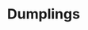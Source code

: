 ---
layout: recette
categories: [recettes]
hidden: true
lang: fr
sitemap: false
title: Dumplings
pour: pour environ 40 dumplings
type: sel
recettes:
  Classique:
    ingredients: 
      - nom: viande (boeuf, porc)
        qte: 400
        unite: gr
      - nom: légumes (carottes, choux, bok choy, poireaux, oignons, etc.)
      - nom: ail
        qte: 6 
        unite: gousses
      - nom: gingembre
      - nom: fécule de maïs
        qte: 1
        unite: cuillère à soupe
      - nom: huile de sésame
        qte: 1
        unite: cuillère à café
      - nom: eau
        qte: 2
        unite: cuillères à soupe
      - nom: sauce soja
        qte: 1
        unite: cuillère à soupe
      - nom: champignons
      - nom: herbes (coriandre, fleur d'ail, persil, etc.)
      - nom: épices (paprika, curry, etc.)

    etapes:
      - label: Préparation des ingrédients
        details:
          - Émincer très très finement l'ail et le gingembre
          - Hacher les herbes
          - Émincer très finement les légumes
      - label: Préparation de la farce
        details: 
          - Mélanger la viande avec la fécule de maïs, l'eau, l'huile de sésame et la sauce soja
          - Ajouter les épices et les herbes
          - Ajouter les légumes, les champignons, l'ail et le gingembre
          - Saler et poivrer
      - label: Cuisson
        emoji: 🔥
        details:
          - Faire chauffer un peu d'huile dans une poêle
          - Faire dorer les dumplings
          - Mettre 100 mL d'eau et couvrir jusqu'à ce que l'eau soit évaporée
          - Remettre de l'eau si ils ne sont pas assez cuits
notes:
  - La farce doit être composée de 2/3 de viande
  - Le mélange ail/gingembre doit être composé de 3/4 d'ail et d'1/4 de gingembre  
  - Les dumplings se congèlent très facilement. Les décongeler un peu au micro ondes pour les séparer les uns des autres au préalable.
  - label: Recette
    link: https://www.youtube.com/watch?v=qWkvFssMz24
  - label: Recette
    link: https://www.youtube.com/watch?v=4u7bBMSIhQ0
  - label: Pliage
    link: https://www.youtube.com/watch?v=YAcMQWqVln0
  - label: Pliage
    link: https://www.youtube.com/watch?v=84-QPpmIleA
---